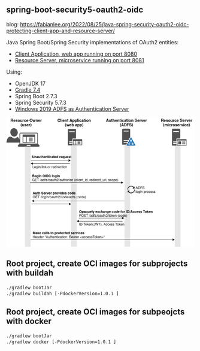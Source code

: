 ## spring-boot-security5-oauth2-oidc

blog: https://fabianlee.org/2022/08/25/java-spring-security-oauth2-oidc-protecting-client-app-and-resource-server/

Java Spring Boot/Spring Security implementations of OAuth2 entities:

* [Client Application, web app running on port 8080](spring-security5-oauth2-client-app/README.md)
* [Resource Server, microservice running on port 8081](spring-security5-oauth2-resource-server/README.md)

Using:
* OpenJDK 17
* [Gradle 7.4](https://docs.gradle.org/current/userguide/compatibility.html)
* Spring Boot 2.7.3
* Spring Security 5.7.3
* [Windows 2019 ADFS as Authentication Server](https://fabianlee.org/2022/08/22/microsoft-configuring-an-application-group-for-oauth2-oidc-on-adfs-2019/)

![OAuth2 Entities](https://github.com/fabianlee/spring-boot-security5-oauth2-oidc/raw/main/diagrams/oauth2-entities.drawio.png)


## Root project, create OCI images for subprojects with buildah

```
./gradlew bootJar
./gradlew buildah [-PdockerVersion=1.0.1 ]
```

## Root project, create OCI images for subpeojcts with docker

```
./gradlew bootJar
./gradlew docker [-PdockerVersion=1.0.1 ]

```

